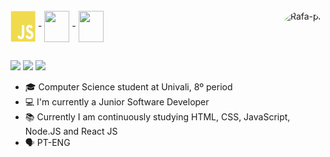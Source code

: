 <div style="display: inline_block"><br>
  <img align="center" height="50" width="40" src="https://raw.githubusercontent.com/devicons/devicon/master/icons/javascript/javascript-plain.svg">
  -
  <img align="center" height="50" width="40" src="https://cdn.jsdelivr.net/gh/devicons/devicon/icons/react/react-original.svg"/>
  -
  <img align="center" height="50" width="40" src="https://cdn.jsdelivr.net/gh/devicons/devicon/icons/nodejs/nodejs-original.svg" />

  <img align="right" alt="Rafa-pic" height="150" style="border-radius:50px;" src="https://cdn.discordapp.com/attachments/854105018545340429/899835318461693952/Gif.gif">
  
</div>
  
  ##
  
  <div>
  <a href="https://www.instagram.com/goulaaart_" target="_blank"><img src="https://img.shields.io/badge/-Instagram-%23E4405F?style=for-the-badge&logo=instagram&logoColor=white" target="_blank"></a>
  <a href = "mailto:luizcarlosgoulart@outlook.com.br"><img src="https://img.shields.io/badge/Microsoft_Outlook-0078D4?style=for-the-badge&logo=microsoft-outlook&logoColor=white" target="_blank"></a>
  <a href="https://www.linkedin.com/in/luiz-carlos-goulart" target="_blank"><img src="https://img.shields.io/badge/-LinkedIn-%230077B5?style=for-the-badge&logo=linkedin&logoColor=white" target="_blank"></a> 
  </div>
  
- 🎓 Computer Science student at Univali, 8º period
- 💻 I'm currently a Junior Software Developer
- 📚 Currently I am continuously studying HTML, CSS, JavaScript, Node.JS and React JS
- 🗣 PT-ENG
